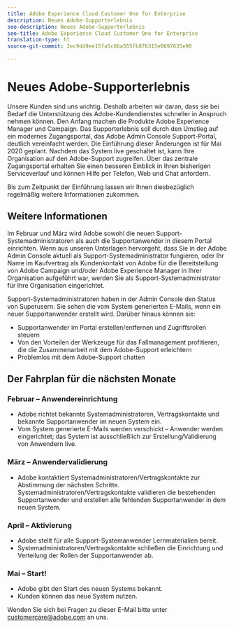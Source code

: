 ```yaml
---
title: Adobe Experience Cloud Customer One for Enterprise
description: Neues Adobe-Supporterlebnis
seo-description: Neues Adobe-Supporterlebnis
seo-title: Adobe Experience Cloud Customer One for Enterprise
translation-type: ht
source-git-commit: 2ec9dd9ee15fa5c66a555fb876315e0697635e90

---
```



# Neues Adobe-Supporterlebnis

Unsere Kunden sind uns wichtig. Deshalb arbeiten wir daran, dass sie bei Bedarf die Unterstützung des Adobe-Kundendienstes schneller in Anspruch nehmen können. Den Anfang machen die Produkte Adobe Experience Manager und Campaign. Das Supporterlebnis soll durch den Umstieg auf ein modernes Zugangsportal, das Adobe Admin Console Support-Portal, deutlich vereinfacht werden. Die Einführung dieser Änderungen ist für Mai 2020 geplant. Nachdem das System live geschaltet ist, kann Ihre Organisation auf den Adobe-Support zugreifen. Über das zentrale Zugangsportal erhalten Sie einen besseren Einblick in Ihren bisherigen Serviceverlauf und können Hilfe per Telefon, Web und Chat anfordern.

Bis zum Zeitpunkt der Einführung lassen wir Ihnen diesbezüglich regelmäßig weitere Informationen zukommen.

## Weitere Informationen

Im Februar und März wird Adobe sowohl die neuen Support-Systemadministratoren als auch die Supportanwender in diesem Portal einrichten.  Wenn aus unseren Unterlagen hervorgeht, dass Sie in der Adobe Admin Console aktuell als Support-Systemadministrator fungieren, oder Ihr Name im Kaufvertrag als Kundenkontakt von Adobe für die Bereitstellung von Adobe Campaign und/oder Adobe Experience Manager in Ihrer Organisation aufgeführt war, werden Sie als Support-Systemadministrator für Ihre Organisation eingerichtet.

Support-Systemadministratoren haben in der Admin Console den Status von Superusern. Sie sehen die vom System generierten E-Mails, wenn ein neuer Supportanwender erstellt wird.  Darüber hinaus können sie:

* Supportanwender im Portal erstellen/entfernen und Zugriffsrollen steuern
* Von den Vorteilen der Werkzeuge für das Fallmanagement profitieren, die die Zusammenarbeit mit dem Adobe-Support erleichtern
* Problemlos mit dem Adobe-Support chatten

## Der Fahrplan für die nächsten Monate

### Februar – Anwendereinrichtung

* Adobe richtet bekannte Systemadministratoren, Vertragskontakte und bekannte Supportanwender im neuen System ein.
* Vom System generierte E-Mails werden verschickt – Anwender werden eingerichtet; das System ist ausschließlich zur Erstellung/Validierung von Anwendern live.

### März – Anwendervalidierung

* Adobe kontaktiert Systemadministratoren/Vertragskontakte zur Abstimmung der nächsten Schritte.
Systemadministratoren/Vertragskontakte validieren die bestehenden Supportanwender und erstellen alle fehlenden Supportanwender in dem neuen System.

### April – Aktivierung

* Adobe stellt für alle Support-Systemanwender Lernmaterialien bereit.
* Systemadministratoren/Vertragskontakte schließen die Einrichtung und Verteilung der Rollen der Supportanwender ab.

### Mai – Start!

* Adobe gibt den Start des neuen Systems bekannt.
* Kunden können das neue System nutzen.

Wenden Sie sich bei Fragen zu dieser E-Mail bitte unter [customercare@adobe.com](mailto:customercare@adobe.com) an uns.
